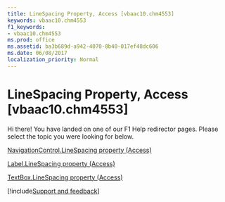 ```yaml
---
title: LineSpacing Property, Access [vbaac10.chm4553]
keywords: vbaac10.chm4553
f1_keywords:
- vbaac10.chm4553
ms.prod: office
ms.assetid: ba3b689d-a942-4070-8b40-017ef48dc606
ms.date: 06/08/2017
localization_priority: Normal
---
```



# LineSpacing Property, Access [vbaac10.chm4553]

Hi there! You have landed on one of our F1 Help redirector pages. Please select the topic you were looking for below.

[NavigationControl.LineSpacing property (Access)](http://msdn.microsoft.com/library/bf1d5cef-8f0e-f759-3499-2f567097800e%28Office.15%29.aspx)

[Label.LineSpacing property (Access)](http://msdn.microsoft.com/library/871f8b35-d304-4611-4b9c-b7d09b252c11%28Office.15%29.aspx)

[TextBox.LineSpacing property (Access)](http://msdn.microsoft.com/library/3ac1c335-4b26-1a14-e4dc-bd5d56f44a2b%28Office.15%29.aspx)

[!include[Support and feedback](~/includes/feedback-boilerplate.md)]